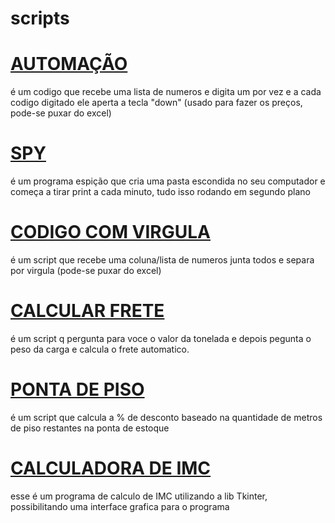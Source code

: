# scripts

# [AUTOMAÇÃO](https://github.com/Gui162/scripts/blob/6a870eca40087fd62c2219ff6565aa74f74a6ba3/Automacao%20Preco.py)
é um codigo que recebe uma lista de numeros e digita um por vez e a cada codigo digitado ele aperta a tecla "down" (usado para fazer os preços, pode-se puxar do excel)

# [SPY](https://github.com/Gui162/scripts/blob/6a870eca40087fd62c2219ff6565aa74f74a6ba3/spy.pyw)
 é um programa espição que cria uma pasta escondida no seu computador e começa a tirar print a cada minuto, tudo isso rodando em segundo plano


# [CODIGO COM VIRGULA](https://github.com/Gui162/scripts/blob/6a870eca40087fd62c2219ff6565aa74f74a6ba3/codigo%20com%20virgula%20infinito.py)
é um script que recebe uma coluna/lista de numeros junta todos e separa por virgula 
(pode-se puxar do excel)

# [CALCULAR FRETE](https://github.com/Gui162/scripts/blob/6a870eca40087fd62c2219ff6565aa74f74a6ba3/Calcular%20Frete%20por%20Tonelada.py)
é um script q pergunta para voce o valor da tonelada e depois pegunta o peso da carga e calcula o frete automatico.

# [PONTA DE PISO](https://github.com/Gui162/scripts/blob/6a870eca40087fd62c2219ff6565aa74f74a6ba3/Ponta%20de%20Pisos.py)
é um script que calcula a % de desconto baseado na quantidade de metros de piso restantes na ponta de estoque

# [CALCULADORA DE IMC](https://github.com/Gui162/scripts/blob/6a870eca40087fd62c2219ff6565aa74f74a6ba3/Calculadora%20IMC.pyw)
esse é um programa de calculo de IMC utilizando a lib Tkinter, possibilitando uma interface grafica para o programa
